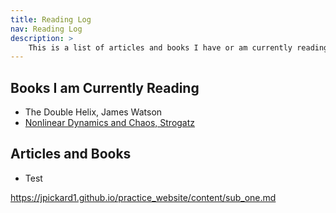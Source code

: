 ```yaml
---
title: Reading Log
nav: Reading Log
description: >
    This is a list of articles and books I have or am currently reading.
---
```


## Books I am Currently Reading
- The Double Helix, James Watson
- <a href="https://www.biodyn.ro/course/literatura/Nonlinear_Dynamics_and_Chaos_2018_Steven_H._Strogatz.pdf">Nonlinear Dynamics and Chaos, Strogatz</a>

## Articles and Books
- Test

https://jpickard1.github.io/practice_website/content/sub_one.md
